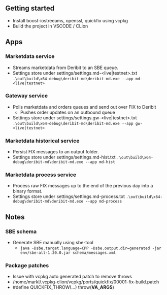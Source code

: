 ## Getting started

- Install boost-iostreeams, openssl, quickfix using vcpkg
- Build the project in VSCODE / CLion

## Apps

### Marketdata service
- Streams marketdata from Deribit to an SBE queue.
- Settings store under settings/settings.md-<live|testnet>.txt
  `.\out\build\x64-debug\deribit-md\deribit-md.exe --app md-<live|testnet>`

### Gateway service
- Polls marketdata and orders queues and send out over FIX to Deribit
  - Pushes order updates on an outbound queue 
- Settings store under settings/settings.gw-<live|testnet>.txt
  `.\out\build\x64-debug\deribit-md\deribit-md.exe --app gw-<live|testnet>`

### Marketdata historical service
- Persist FIX messages to an output folder.
- Settings store under settings/settings.md-hist.txt
`.\out\build\x64-debug\deribit-md\deribit-md.exe --app md-hist`

### Marketdata process service
- Process raw FIX messages up to the end of the previous day into a binary format.
- Settings store under settings/settings.md-process.txt
`.\out\build\x64-debug\deribit-md\deribit-md.exe --app md-process`

## Notes

### SBE schema
- Generate SBE manually using sbe-tool
  - `java -Dsbe.target.language=CPP -Dsbe.output.dir=generated -jar env/sbe-all-1.30.0.jar schema/messages.xml`
  
### Package patches
- Issue with vcpkg auto generated patch to remove throws 
- /home/markl/.vcpkg-clion/vcpkg/ports/quickfix/00001-fix-build.patch
- #define QUICKFIX_THROW(...) throw(__VA_ARGS__) 